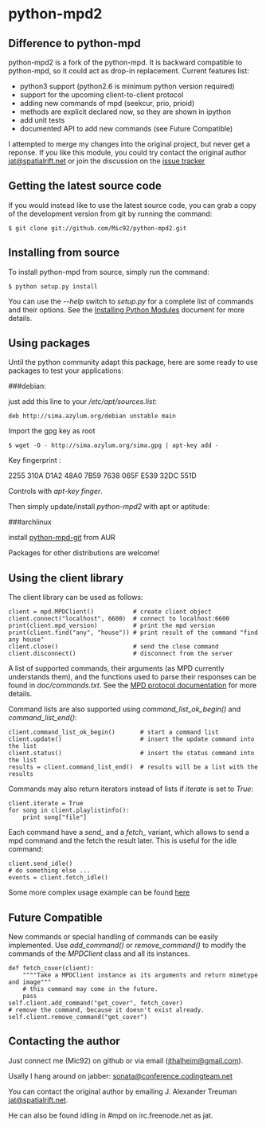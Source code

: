 python-mpd2
==========

Difference to python-mpd
-------------------------

python-mpd2 is a fork of the python-mpd. It is backward compatible to python-mpd, so it could act as drop-in replacement.
Current features list:

 - python3 support (python2.6 is minimum python version required)
 - support for the upcoming client-to-client protocol
 - adding new commands of mpd (seekcur, prio, prioid)
 - methods are explicit declared now, so they are shown in ipython
 - add unit tests
 - documented API to add new commands (see Future Compatible)

I attempted to merge my changes into the original project, but never get a reponse.
If you like this module, you could try contact the original author <jat@spatialrift.net> or join the discussion on the [issue tracker](http://jatreuman.indefero.net/p/python-mpd/issues/7/)

Getting the latest source code
------------------------------

If you would instead like to use the latest source code, you can grab a copy
of the development version from git by running the command:

    $ git clone git://github.com/Mic92/python-mpd2.git


Installing from source
----------------------

To install python-mpd from source, simply run the command:

    $ python setup.py install

You can use the *--help* switch to *setup.py* for a complete list of commands
and their options.  See the [Installing Python Modules](http://docs.python.org/inst/inst.html) document for more details.


Using packages
--------------
Until the python community adapt this package, here are some ready to use packages to test your applications:

###debian:

just add this line to your */etc/apt/sources.list*:

    deb http://sima.azylum.org/debian unstable main

Import the gpg key as root

    $ wget -O - http://sima.azylum.org/sima.gpg | apt-key add -

Key fingerprint :

2255 310A D1A2 48A0 7B59  7638 065F E539 32DC 551D

Controls with *apt-key finger*.

Then simply update/install *python-mpd2* with apt or aptitude:

###archlinux

install [python-mpd-git](https://aur.archlinux.org/packages.php?ID=21531) from AUR

Packages for other distributions are welcome!


Using the client library
------------------------

The client library can be used as follows:

    client = mpd.MPDClient()           # create client object
    client.connect("localhost", 6600)  # connect to localhost:6600
    print(client.mpd_version)          # print the mpd version
    print(client.find("any", "house")) # print result of the command "find any house"
    client.close()                     # send the close command
    client.disconnect()                # disconnect from the server

A list of supported commands, their arguments (as MPD currently understands
them), and the functions used to parse their responses can be found in
*doc/commands.txt*.  See the [MPD protocol documentation](http://www.musicpd.org/doc/protocol/) for more details.

Command lists are also supported using *command_list_ok_begin()* and
*command_list_end()*:

    client.command_list_ok_begin()       # start a command list
    client.update()                      # insert the update command into the list
    client.status()                      # insert the status command into the list
    results = client.command_list_end()  # results will be a list with the results

Commands may also return iterators instead of lists if *iterate* is set to
*True*:

    client.iterate = True
    for song in client.playlistinfo():
        print song["file"]

Each command have a *send_* and a *fetch_* variant, which allows to send a
mpd command and the fetch the result later. This is useful for the idle
command:

    client.send_idle()
    # do something else ...
    events = client.fetch_idle()

Some more complex usage example can be found [here](http://jatreuman.indefero.net/p/python-mpd/doc/)

Future Compatible
-----------------

New commands or special handling of commands can be easily implemented.
Use *add_command()* or *remove_command()* to modify the commands of the
*MPDClient* class and all its instances.


    def fetch_cover(client):
        """"Take a MPDClient instance as its arguments and return mimetype and image"""
        # this command may come in the future.
        pass
    self.client.add_command("get_cover", fetch_cover)
    # remove the command, because it doesn't exist already.
    self.client.remove_command("get_cover")

Contacting the author
---------------------

Just connect me (Mic92) on github or via email (jthalheim@gmail.com).

Usally I hang around on jabber: sonata@conference.codingteam.net

You can contact the original author by emailing J. Alexander Treuman <jat@spatialrift.net>.

He can also be found idling in #mpd on irc.freenode.net as jat.
